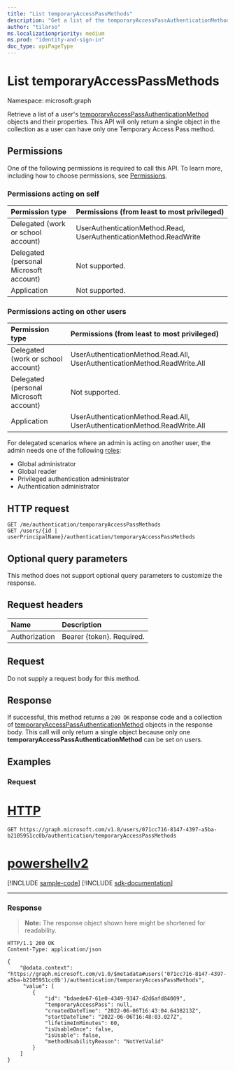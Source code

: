 ```yaml
---
title: "List temporaryAccessPassMethods"
description: "Get a list of the temporaryAccessPassAuthenticationMethod objects for a user."
author: "tilarso"
ms.localizationpriority: medium
ms.prod: "identity-and-sign-in"
doc_type: apiPageType
---
```


# List temporaryAccessPassMethods
Namespace: microsoft.graph

Retrieve a list of a user's [temporaryAccessPassAuthenticationMethod](../resources/temporaryaccesspassauthenticationmethod.md) objects and their properties. This API will only return a single object in the collection as a user can have only one Temporary Access Pass method.

## Permissions
One of the following permissions is required to call this API. To learn more, including how to choose permissions, see [Permissions](/graph/permissions-reference).

### Permissions acting on self

|Permission type      | Permissions (from least to most privileged)              |
|:---------------------------------------|:-------------------------|
| Delegated (work or school account)     | UserAuthenticationMethod.Read, UserAuthenticationMethod.ReadWrite |
| Delegated (personal Microsoft account) | Not supported. |
| Application                            | Not supported. |

### Permissions acting on other users

|Permission type      | Permissions (from least to most privileged)              |
|:---------------------------------------|:-------------------------|
| Delegated (work or school account)     | UserAuthenticationMethod.Read.All, UserAuthenticationMethod.ReadWrite.All |
| Delegated (personal Microsoft account) | Not supported. |
| Application                            | UserAuthenticationMethod.Read.All, UserAuthenticationMethod.ReadWrite.All |


For delegated scenarios where an admin is acting on another user, the admin needs one of the following [roles](/azure/active-directory/users-groups-roles/directory-assign-admin-roles#available-roles):

* Global administrator
* Global reader
* Privileged authentication administrator
* Authentication administrator

## HTTP request

<!-- {
  "blockType": "ignored"
}
-->
``` http
GET /me/authentication/temporaryAccessPassMethods
GET /users/{id | userPrincipalName}/authentication/temporaryAccessPassMethods
```

## Optional query parameters
This method does not support optional query parameters to customize the response.

## Request headers
|Name|Description|
|:---|:---|
|Authorization|Bearer {token}. Required.|

## Request 
Do not supply a request body for this method.

## Response

If successful, this method returns a `200 OK` response code and a collection of [temporaryAccessPassAuthenticationMethod](../resources/temporaryaccesspassauthenticationmethod.md) objects in the response body.  This call will only return a single object because only one **temporaryAccessPassAuthenticationMethod** can be set on users.

## Examples

### Request



# [HTTP](#tab/http)
<!-- {
  "blockType": "request",
  "name": "list_temporaryaccesspassauthenticationmethod"
}
-->
```msgraph-interactive
GET https://graph.microsoft.com/v1.0/users/071cc716-8147-4397-a5ba-b2105951cc0b/authentication/temporaryAccessPassMethods
```

# [powershellv2](#tab/powershellv2)
[!INCLUDE [sample-code](../includes/snippets/powershellv2/list-temporaryaccesspassauthenticationmethod-powershellv2-snippets.md)]
[!INCLUDE [sdk-documentation](../includes/snippets/snippets-sdk-documentation-link.md)]

---

### Response

>**Note:** The response object shown here might be shortened for readability.
<!-- {
  "blockType": "response",
  "truncated": true,
  "@odata.type": "Collection(microsoft.graph.temporaryAccessPassAuthenticationMethod)"
}
-->
``` http
HTTP/1.1 200 OK
Content-Type: application/json

{
    "@odata.context": "https://graph.microsoft.com/v1.0/$metadata#users('071cc716-8147-4397-a5ba-b2105951cc0b')/authentication/temporaryAccessPassMethods",
     "value": [
        {
            "id": "bdaede67-61e0-4349-9347-d2d6afd84009",
            "temporaryAccessPass": null,
            "createdDateTime": "2022-06-06T16:43:04.6438213Z",
            "startDateTime": "2022-06-06T16:48:03.027Z",
            "lifetimeInMinutes": 60,
            "isUsableOnce": false,
            "isUsable": false,
            "methodUsabilityReason": "NotYetValid"
        }
    ]
}
```
